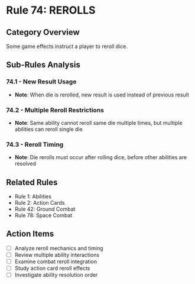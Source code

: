 # Rule 74: REROLLS

## Category Overview
Some game effects instruct a player to reroll dice.

## Sub-Rules Analysis

### 74.1 - New Result Usage
- **Note**: When die is rerolled, new result is used instead of previous result

### 74.2 - Multiple Reroll Restrictions
- **Note**: Same ability cannot reroll same die multiple times, but multiple abilities can reroll single die

### 74.3 - Reroll Timing
- **Note**: Die rerolls must occur after rolling dice, before other abilities are resolved

## Related Rules
- Rule 1: Abilities
- Rule 2: Action Cards
- Rule 42: Ground Combat
- Rule 78: Space Combat

## Action Items
- [ ] Analyze reroll mechanics and timing
- [ ] Review multiple ability interactions
- [ ] Examine combat reroll integration
- [ ] Study action card reroll effects
- [ ] Investigate ability resolution order

